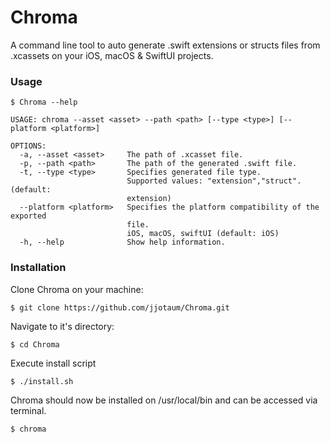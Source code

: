 # Chroma

A command line tool to auto generate .swift extensions or structs files from .xcassets on your iOS, macOS & SwiftUI projects.

### Usage

```
$ Chroma --help

USAGE: chroma --asset <asset> --path <path> [--type <type>] [--platform <platform>]

OPTIONS:
  -a, --asset <asset>     The path of .xcasset file. 
  -p, --path <path>       The path of the generated .swift file. 
  -t, --type <type>       Specifies generated file type.
                          Supported values: "extension","struct". (default:
                          extension)
  --platform <platform>   Specifies the platform compatibility of the exported
                          file.
                          iOS, macOS, swiftUI (default: iOS)
  -h, --help              Show help information.

```

### Installation

Clone Chroma on your machine:

```
$ git clone https://github.com/jjotaum/Chroma.git
```
Navigate to it's directory:

```
$ cd Chroma
```

Execute install script
```
$ ./install.sh
```
Chroma should now be installed on /usr/local/bin and can be accessed via terminal.
```
$ chroma
```
